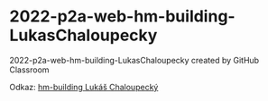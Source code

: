 # 2022-p2a-web-hm-building-LukasChaloupecky
2022-p2a-web-hm-building-LukasChaloupecky created by GitHub Classroom


Odkaz: [hm-building Lukáš Chaloupecký](https://pslib-cz.github.io/2022-p2a-web-hm-building-LukasChaloupecky/)


